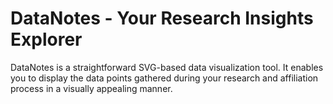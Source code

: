 # DataNotes - Your Research Insights Explorer
DataNotes is a straightforward SVG-based data visualization tool. It enables you to display the data points gathered during your research and affiliation process in a visually appealing manner.
